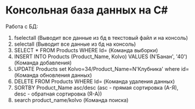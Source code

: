 # Консольная база данных на C#

Работа с БД:

<ol>
<li>fselectall (Выводит все данные из бд в текстовый файл и на консоль)</li>
<li>selectall (Выводит все данные из бд на консоль)</li>
<li>SELECT * FROM Products WHERE Id= (Команда выборки)</li>
<li>INSERT INTO Products (Product_Name, Kolvo) VALUES (N'Банан', '40') (Команда добавления)</li>
<li>UPDATE Products set Kolvo=34/Product_Name=N'Клубника' where id= (Команда обновления данных)</li>
<li>DELETE FROM Products WHERE Id= (Команда удаления данных)</li>
<li>SORTBY Product_Name asc/desc (asc - прямая сортировка (А-Я), desc - обратная сортировка (Я-А))</li>
<li>search product_name/kolvo (Команда поиска)</li>
</ol>
